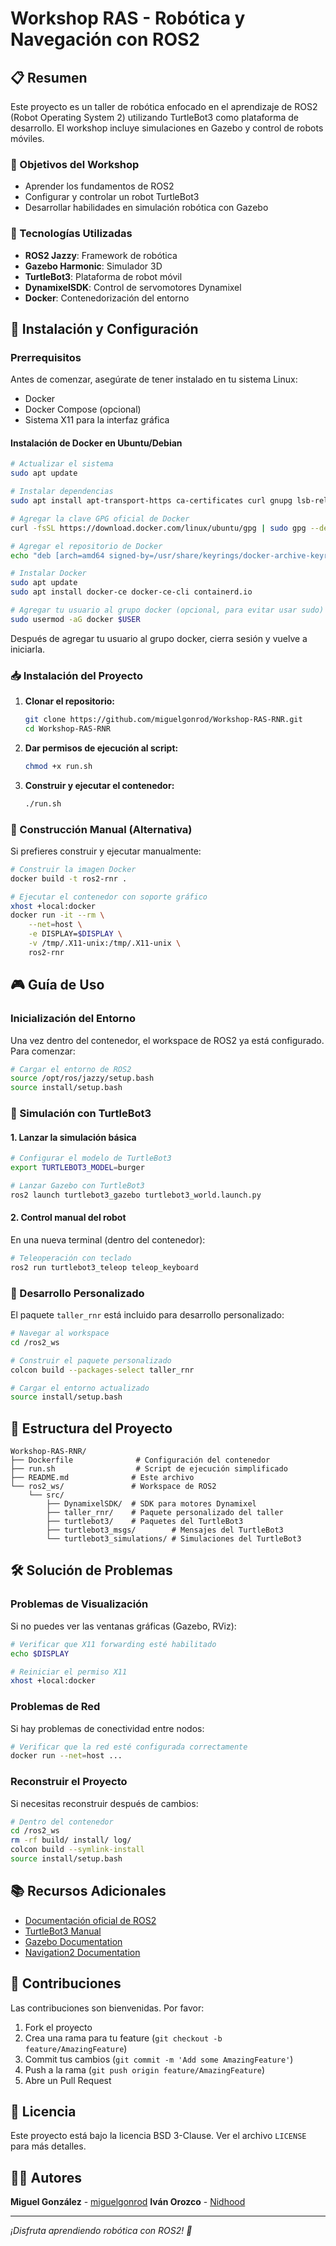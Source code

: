 # Workshop RAS - Robótica y Navegación con ROS2

## 📋 Resumen

Este proyecto es un taller de robótica enfocado en el aprendizaje de ROS2 (Robot Operating System 2) utilizando TurtleBot3 como plataforma de desarrollo. El workshop incluye simulaciones en Gazebo y control de robots móviles.

### 🎯 Objetivos del Workshop

- Aprender los fundamentos de ROS2
- Configurar y controlar un robot TurtleBot3
- Desarrollar habilidades en simulación robótica con Gazebo

### 🔧 Tecnologías Utilizadas

- **ROS2 Jazzy**: Framework de robótica
- **Gazebo Harmonic**: Simulador 3D
- **TurtleBot3**: Plataforma de robot móvil
- **DynamixelSDK**: Control de servomotores Dynamixel
- **Docker**: Contenedorización del entorno

## 🚀 Instalación y Configuración

### Prerrequisitos

Antes de comenzar, asegúrate de tener instalado en tu sistema Linux:

- Docker
- Docker Compose (opcional)
- Sistema X11 para la interfaz gráfica

#### Instalación de Docker en Ubuntu/Debian

```bash
# Actualizar el sistema
sudo apt update

# Instalar dependencias
sudo apt install apt-transport-https ca-certificates curl gnupg lsb-release

# Agregar la clave GPG oficial de Docker
curl -fsSL https://download.docker.com/linux/ubuntu/gpg | sudo gpg --dearmor -o /usr/share/keyrings/docker-archive-keyring.gpg

# Agregar el repositorio de Docker
echo "deb [arch=amd64 signed-by=/usr/share/keyrings/docker-archive-keyring.gpg] https://download.docker.com/linux/ubuntu $(lsb_release -cs) stable" | sudo tee /etc/apt/sources.list.d/docker.list > /dev/null

# Instalar Docker
sudo apt update
sudo apt install docker-ce docker-ce-cli containerd.io

# Agregar tu usuario al grupo docker (opcional, para evitar usar sudo)
sudo usermod -aG docker $USER
```

Después de agregar tu usuario al grupo docker, cierra sesión y vuelve a iniciarla.

### 📥 Instalación del Proyecto

1. **Clonar el repositorio:**
   ```bash
   git clone https://github.com/miguelgonrod/Workshop-RAS-RNR.git
   cd Workshop-RAS-RNR
   ```

2. **Dar permisos de ejecución al script:**
   ```bash
   chmod +x run.sh
   ```

3. **Construir y ejecutar el contenedor:**
   ```bash
   ./run.sh
   ```

### 🔧 Construcción Manual (Alternativa)

Si prefieres construir y ejecutar manualmente:

```bash
# Construir la imagen Docker
docker build -t ros2-rnr .

# Ejecutar el contenedor con soporte gráfico
xhost +local:docker
docker run -it --rm \
    --net=host \
    -e DISPLAY=$DISPLAY \
    -v /tmp/.X11-unix:/tmp/.X11-unix \
    ros2-rnr
```

## 🎮 Guía de Uso

### Inicialización del Entorno

Una vez dentro del contenedor, el workspace de ROS2 ya está configurado. Para comenzar:

```bash
# Cargar el entorno de ROS2
source /opt/ros/jazzy/setup.bash
source install/setup.bash
```

### 🤖 Simulación con TurtleBot3

#### 1. Lanzar la simulación básica

```bash
# Configurar el modelo de TurtleBot3
export TURTLEBOT3_MODEL=burger

# Lanzar Gazebo con TurtleBot3
ros2 launch turtlebot3_gazebo turtlebot3_world.launch.py
```

#### 2. Control manual del robot

En una nueva terminal (dentro del contenedor):

```bash
# Teleoperación con teclado
ros2 run turtlebot3_teleop teleop_keyboard
```

### 🔧 Desarrollo Personalizado

El paquete `taller_rnr` está incluido para desarrollo personalizado:

```bash
# Navegar al workspace
cd /ros2_ws

# Construir el paquete personalizado
colcon build --packages-select taller_rnr

# Cargar el entorno actualizado
source install/setup.bash
```

## 📁 Estructura del Proyecto

```
Workshop-RAS-RNR/
├── Dockerfile              # Configuración del contenedor
├── run.sh                  # Script de ejecución simplificado
├── README.md              # Este archivo
└── ros2_ws/               # Workspace de ROS2
    └── src/
        ├── DynamixelSDK/  # SDK para motores Dynamixel
        ├── taller_rnr/    # Paquete personalizado del taller
        ├── turtlebot3/    # Paquetes del TurtleBot3
        ├── turtlebot3_msgs/        # Mensajes del TurtleBot3
        └── turtlebot3_simulations/ # Simulaciones del TurtleBot3
```

## 🛠️ Solución de Problemas

### Problemas de Visualización

Si no puedes ver las ventanas gráficas (Gazebo, RViz):

```bash
# Verificar que X11 forwarding esté habilitado
echo $DISPLAY

# Reiniciar el permiso X11
xhost +local:docker
```

### Problemas de Red

Si hay problemas de conectividad entre nodos:

```bash
# Verificar que la red esté configurada correctamente
docker run --net=host ...
```

### Reconstruir el Proyecto

Si necesitas reconstruir después de cambios:

```bash
# Dentro del contenedor
cd /ros2_ws
rm -rf build/ install/ log/
colcon build --symlink-install
source install/setup.bash
```

## 📚 Recursos Adicionales

- [Documentación oficial de ROS2](https://docs.ros.org/en/jazzy/)
- [TurtleBot3 Manual](https://emanual.robotis.com/docs/en/platform/turtlebot3/overview/)
- [Gazebo Documentation](https://gazebosim.org/docs)
- [Navigation2 Documentation](https://navigation.ros.org/)

## 🤝 Contribuciones

Las contribuciones son bienvenidas. Por favor:

1. Fork el proyecto
2. Crea una rama para tu feature (`git checkout -b feature/AmazingFeature`)
3. Commit tus cambios (`git commit -m 'Add some AmazingFeature'`)
4. Push a la rama (`git push origin feature/AmazingFeature`)
5. Abre un Pull Request

## 📄 Licencia

Este proyecto está bajo la licencia BSD 3-Clause. Ver el archivo `LICENSE` para más detalles.

## 👨‍💻 Autores

**Miguel González** - [miguelgonrod](https://github.com/miguelgonrod)
**Iván Orozco** - [Nidhood](https://github.com/Nidhood)

---

*¡Disfruta aprendiendo robótica con ROS2! 🤖*